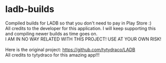 # ladb-builds
Compiled builds for LADB so that you don't need to pay in Play Store :) <br>
All credits to the developer for this application. I will keep supporting this and compiling newer builds as time goes on. <br>
I AM IN NO WAY RELATED WITH THIS PROJECT! USE AT YOUR OWN RISK! <br>
<br>
Here is the original project: https://github.com/tytydraco/LADB <br>
All credits to tytydraco for this amazing app!!!
